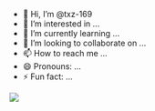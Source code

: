 - 👋 Hi, I’m @txz-169
- 👀 I’m interested in ...
- 🌱 I’m currently learning ...
- 💞️ I’m looking to collaborate on ...
- 📫 How to reach me ...
- 😄 Pronouns: ...
- ⚡ Fun fact: ...

<a href="#">
  <img align="center" src="https://count.getloli.com/get/@txz-169?theme=gelbooru">
</a>
<!---
txz-169/txz-169 is a ✨ special ✨ repository because its `README.md` (this file) appears on your GitHub profile.
You can click the Preview link to take a look at your changes.
--->
